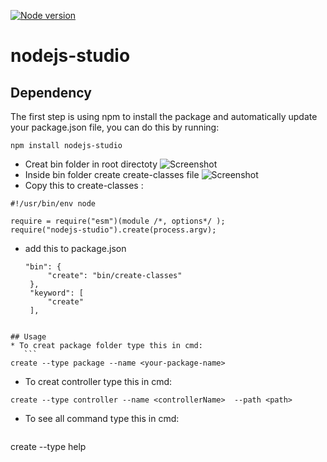 [![Node version](https://img.shields.io/node/v/nodejs-studio.svg?style=flat)](https://www.npmjs.com/package/nodejs-studio)

# nodejs-studio
## Dependency
The first step is using npm to install the package and automatically update your package.json file, you can do this by running:
 ```
npm install nodejs-studio
 ```
 * Creat bin folder in root directoty
 ![Screenshot](images/1.JPG)
 * Inside bin folder create create-classes file 
 ![Screenshot](images/2.JPG)
 * Copy this to create-classes :
  ```
#!/usr/bin/env node

require = require("esm")(module /*, options*/ );
require("nodejs-studio").create(process.argv);
 ```
 * add this to package.json
   ```
   "bin": {
        "create": "bin/create-classes"
    },
    "keyword": [
        "create"
    ],
 ```
 
 ## Usage
 * To creat package folder type this in cmd:
    ```
create --type package --name <your-package-name>
 ```
 * To creat controller type this in cmd:
 ```
create --type controller --name <controllerName>  --path <path>
 ```
 * To see all command type this in cmd:
   ```
create --type help
   ```
